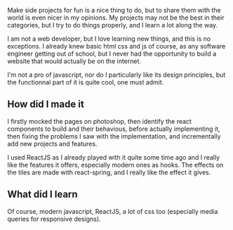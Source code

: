Make side projects for fun is a nice thing to do, but to share them with the world is even nicer in my opinions.
My projects may not be the best in their categories, but I try to do things properly, and I learn a lot along the way.

I am not a web developer, but I love learning new things, and this is no exceptions. I already knew basic html css and js of course, as any software engineer getting out of school, but I never had the opportunity to build a website that would actually be on the internet.

I'm not a pro of javascript, nor do I particularly like its design principles, but the functionnal part of it is quite cool, one must admit.

## How did I made it

I firstly mocked the pages on photoshop, then identify the react components to build and their behavious, before actually implementing it, then fixing the problems I saw with the implementation, and incrementally add new projects and features.

I used ReactJS as I already played with it quite some time ago and I really like the features it offers, especially modern ones as hooks.
The effects on the tiles are made with react-spring, and I really like the effect it gives.

## What did I learn

Of course, modern javascript, ReactJS, a lot of css too (especially media queries for responsive designs). 

